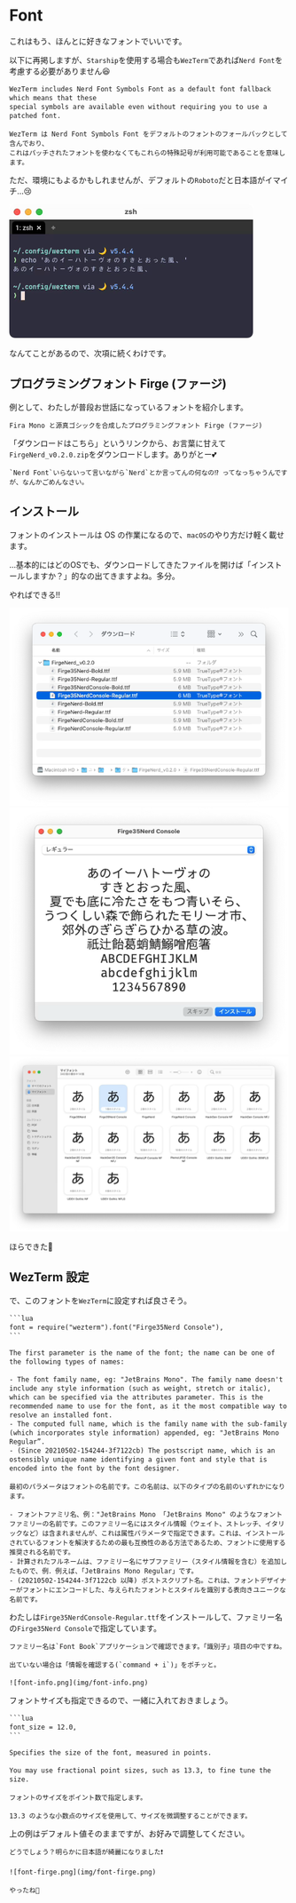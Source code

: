 # Font 

これはもう、ほんとに好きなフォントでいいです。

以下に再掲しますが、`Starship`を使用する場合も`WezTerm`であれば`Nerd Font`を考慮する必要がありません😆

```admonish info title="[wezterm.nerdfonts](https://wezfurlong.org/wezterm/config/lua/wezterm/nerdfonts.html)"
WezTerm includes Nerd Font Symbols Font as a default font fallback which means that these
special symbols are available even without requiring you to use a patched font.

WezTerm は Nerd Font Symbols Font をデフォルトのフォントのフォールバックとして含んでおり、
これはパッチされたフォントを使わなくてもこれらの特殊記号が利用可能であることを意味します。
```

ただ、環境にもよるかもしれませんが、デフォルトの`Roboto`だと日本語がイマイチ...😢

![font-roboto.png](img/font-roboto.png)

なんてことがあるので、次項に続くわけです。

## プログラミングフォント Firge (ファージ)

例として、わたしが普段お世話になっているフォントを紹介します。

```admonish info title="[GitHub - yuru7/Firge](https://github.com/yuru7/Firge)"
Fira Mono と源真ゴシックを合成したプログラミングフォント Firge (ファージ)
```

「ダウンロードはこちら」というリンクから、お言葉に甘えて`FirgeNerd_v0.2.0.zip`をダウンロードします。ありがとー💕

```admonish note
`Nerd Font`いらないって言いながら`Nerd`とか言ってんの何なの⁉️ ってなっちゃうんですが、なんかごめんなさい。
```

## インストール
フォントのインストールは OS の作業になるので、`macOS`のやり方だけ軽く載せます。

...基本的にはどのOSでも、ダウンロードしてきたファイルを開けば「インストールしますか？」的なの出てきますよね。多分。

やればできる!!

![font1.png](img/font1.png)
![font2.png](img/font2.png)
![font3.png](img/font3.png)

ほらできた🤗

## WezTerm 設定
で、このフォントを`WezTerm`に設定すれば良さそう。

~~~admonish example title="wezterm.lua"
```lua
font = require("wezterm").font("Firge35Nerd Console"),
```
~~~

```admonish info title="[wezterm.font](https://wezfurlong.org/wezterm/config/lua/wezterm/font.html)"
The first parameter is the name of the font; the name can be one of the following types of names:

- The font family name, eg: "JetBrains Mono". The family name doesn't include any style information (such as weight, stretch or italic), which can be specified via the attributes parameter. This is the recommended name to use for the font, as it the most compatible way to resolve an installed font.
- The computed full name, which is the family name with the sub-family (which incorporates style information) appended, eg: "JetBrains Mono Regular”.
- (Since 20210502-154244-3f7122cb) The postscript name, which is an ostensibly unique name identifying a given font and style that is encoded into the font by the font designer.

最初のパラメータはフォントの名前です。この名前は、以下のタイプの名前のいずれかになります。

- フォントファミリ名、例："JetBrains Mono 「JetBrains Mono" のようなフォントファミリーの名前です。このファミリー名にはスタイル情報（ウェイト、ストレッチ、イタリックなど）は含まれませんが、これは属性パラメータで指定できます。これは、インストールされているフォントを解決するための最も互換性のある方法であるため、フォントに使用する推奨される名前です。
- 計算されたフルネームは、ファミリー名にサブファミリー（スタイル情報を含む）を追加したもので、例．例えば、「JetBrains Mono Regular」です。
- (20210502-154244-3f7122cb 以降) ポストスクリプト名。これは、フォントデザイナーがフォントにエンコードした、与えられたフォントとスタイルを識別する表向きユニークな名前です。
```

わたしは`Firge35NerdConsole-Regular.ttf`をインストールして、ファミリー名の`Firge35Nerd Console`で指定しています。

```admonish note
ファミリー名は`Font Book`アプリケーションで確認できます。「識別子」項目の中ですね。

出ていない場合は「情報を確認する(`command + i`)」をポチッと。

![font-info.png](img/font-info.png)
```

フォントサイズも指定できるので、一緒に入れておきましょう。

~~~admonish example title="wezterm.lua"
```lua
font_size = 12.0,
```
~~~

```admonish info title="[font_size](https://wezfurlong.org/wezterm/config/lua/config/font_size.html)"
Specifies the size of the font, measured in points.

You may use fractional point sizes, such as 13.3, to fine tune the size.

フォントのサイズをポイント数で指定します。

13.3 のような小数点のサイズを使用して、サイズを微調整することができます。
```

上の例はデフォルト値そのままですが、お好みで調整してください。

```admonish success
どうでしょう？明らかに日本語が綺麗になりました❗️

![font-firge.png](img/font-firge.png)

やったね🤗
```
